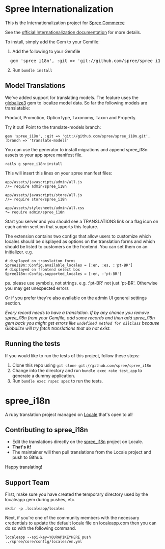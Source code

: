 # Spree Internationalization

This is the Internationalization project for [Spree Commerce](http://spreecommerce.com/)

See the [official Internationalization documentation](http://guides.spreecommerce.com/i18n.html) for more details.

To install, simply add the Gem to your Gemfile:

1. Add the following to your Gemfile
<pre>
  gem 'spree_i18n', :git => 'git://github.com/spree/spree_i18n.git'
</pre>

2. Run `bundle install`

## Model Translations

We've added support for translating models. The feature uses the [globalize3](https://github.com/svenfuchs/globalize3)
gem to localize model data. So far the following models are translatable:

  Product, Promotion, OptionType, Taxonomy, Taxon and Property.

Try it out! Point to the translate-models branch:

    gem 'spree_i18n', :git => 'git://github.com/spree/spree_i18n.git', :branch => 'translate-models'

You can use the generator to install migrations and append spree_i18n assets to
your app spree manifest file.

    rails g spree_i18n:install

This will insert this lines on your spree manifest files:

    app/assets/javascripts/admin/all.js
    //= require admin/spree_i18n

    app/assets/javascripts/store/all.js
    //= require store/spree_i18n

    app/assets/stylesheets/admin/all.css
    *= require admin/spree_i18n

Start you server and you should see a TRANSLATIONS link or a flag icon on each
admin section that supports this feature.

The extension contains two configs that allow users to customize which locales
should be displayed as options on the translation forms and which should be
listed to customers on the frontend. You can set them on an initializer. e.g.

    # displayed on translation forms
    SpreeI18n::Config.available_locales = [:en, :es, :'pt-BR']
    # displayed on frontend select box
    SpreeI18n::Config.supported_locales = [:en, :'pt-BR']

ps. please use symbols, not strings. e.g. :'pt-BR' not just 'pt-BR'. Otherwise
you may get unexpected errors

Or if you prefer they're also available on the admin UI general settings section.

*Every record needs to have a translation. If by any chance you remove spree_i18n
from your Gemfile, add some records and then add spree_i18n gem back you might get
errors like ``undefined method for nilClass`` because Globalize will try fetch
translations that do not exist.*

## Running the tests

If you would like to run the tests of this project, follow these steps:

1. Clone this repo using `git clone git://github.com/spree/spree_i18n`
2. Change into the directory and run `bundle exec rake test_app` to generate a dummy application.
3. Run `bundle exec rspec spec` to run the tests.

# spree_i18n

A ruby translation project managed on [Locale](http://www.localeapp.com/) that's open to all!

## Contributing to spree_i18n

- Edit the translations directly on the [spree_i18n](http://www.localeapp.com/projects/public?search=spree_i18n) project on Locale.
- **That's it!**
- The maintainer will then pull translations from the Locale project and push to Github.

Happy translating!

## Support Team

First, make sure you have created the temporary directory used by the localeapp gem during pushes, etc.

```
mkdir -p .localeapp/locales
```

Next, if you're one of the community members with the necessary credentials to update the default locale file on localeapp.com then you can do so with the following command.

```
localeapp --api-key=YOURAPIKEYHERE push ../spree/core/config/locales/en.yml
```